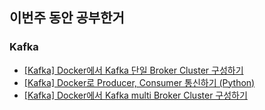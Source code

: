 ## 이번주 동안 공부한거
### Kafka
- [[Kafka] Docker에서 Kafka 단일 Broker Cluster 구성하기](https://noooey.tistory.com/52)
- [[Kafka] Docker로 Producer, Consumer 통신하기 (Python)](https://noooey.tistory.com/53)
- [[Kafka] Docker에서 Kafka multi Broker Cluster 구성하기](https://noooey.tistory.com/54)
